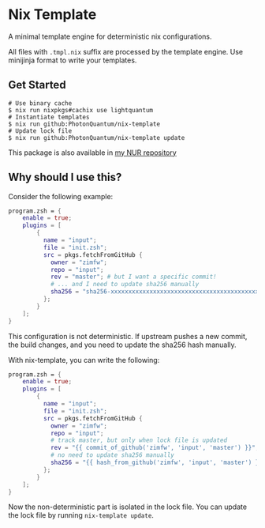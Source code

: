 # Nix Template

A minimal template engine for deterministic nix configurations.

All files with `.tmpl.nix` suffix are processed by the template engine.
Use minijinja format to write your templates.

## Get Started

```shell
# Use binary cache
$ nix run nixpkgs#cachix use lightquantum
# Instantiate templates
$ nix run github:PhotonQuantum/nix-template
# Update lock file
$ nix run github:PhotonQuantum/nix-template update
```

This package is also available in [my NUR repository](https://github.com/PhotonQuantum/nur-packages)

## Why should I use this?

Consider the following example:

```nix
program.zsh = {
    enable = true;
    plugins = [
        {
          name = "input";
          file = "init.zsh";
          src = pkgs.fetchFromGitHub {
            owner = "zimfw";
            repo = "input";
            rev = "master"; # but I want a specific commit!
            # ... and I need to update sha256 manually
            sha256 = "sha256-xxxxxxxxxxxxxxxxxxxxxxxxxxxxxxxxxxxxxxxxxxx="; 
          };
        }
    ];
}
```

This configuration is not deterministic. If upstream pushes a new commit, the build changes, and you need to update the
sha256 hash manually.

With nix-template, you can write the following:

```nix
program.zsh = {
    enable = true;
    plugins = [
        {
          name = "input";
          file = "init.zsh";
          src = pkgs.fetchFromGitHub {
            owner = "zimfw";
            repo = "input";
            # track master, but only when lock file is updated
            rev = "{{ commit_of_github('zimfw', 'input', 'master') }}";
            # no need to update sha256 manually
            sha256 = "{{ hash_from_github('zimfw', 'input', 'master') }}";
          };
        }
    ];
}
```

Now the non-deterministic part is isolated in the lock file. You can update the lock file by
running `nix-template update`.